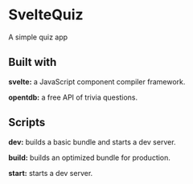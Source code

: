 # SvelteQuiz
A simple quiz app


## Built with
**svelte:** a JavaScript component compiler framework.

**opentdb:** a free API of trivia questions.


## Scripts
**dev:** builds a basic bundle and starts a dev server.

**build:** builds an optimized bundle for production.

**start:** starts a dev server.